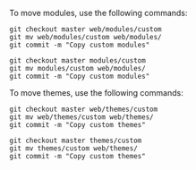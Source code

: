 To move modules, use the following commands:

<TabList>

<Tab title="With Nested Docroot" id="code-docroot" active={true}>

```bash{promptUser:user}
git checkout master web/modules/custom
git mv web/modules/custom web/modules/
git commit -m "Copy custom modules"
```

</Tab>


<Tab title="Without Nested Docroot" id="code-nodocroot">

```bash{promptUser:user}
git checkout master modules/custom
git mv modules/custom web/modules/
git commit -m "Copy custom modules"
```

</Tab>

</TabList>

To move themes, use the following commands:

<TabList>

<Tab title="Code for a Nested Docroot" id="code-docroot" active={true}>

```bash{promptUser:user}
git checkout master web/themes/custom
git mv web/themes/custom web/themes/
git commit -m "Copy custom themes"
```
</Tab>


<Tab title="Code if No Nested Docroot" id="code-nodocroot">

```bash{promptUser:user}
git checkout master themes/custom
git mv themes/custom web/themes/
git commit -m "Copy custom themes"
```
</Tab>

</TabList>